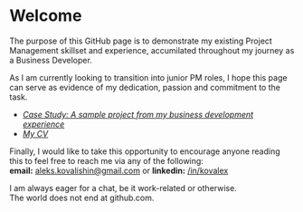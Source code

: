 # Welcome
The purpose of this GitHub page is to demonstrate my existing Project Management skillset and experience, accumilated throughout my journey as a Business Developer.  

As I am currently looking to transition into junior PM roles, I hope this page can serve as evidence of my dedication, passion and commitment to the task.  

- [*Case Study: A sample project from my business development experience*](Case%20Study%20Beder.pdf)  
- [*My CV*](Alex%20Kovalishin%20CV.pdf)  

Finally, I would like to take this opportunity to encourage anyone reading this to feel free to reach me via any of the following:  
**email:** aleks.kovalishin@gmail.com or **linkedin:** [/in/kovalex](https://www.linkedin.com/in/kovalex/)  

I am always eager for a chat, be it work-related or otherwise.  
The world does not end at github.com.
